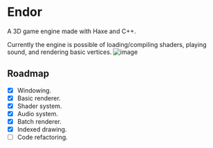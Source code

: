 # Endor

A 3D game engine made with Haxe and C++.

Currently the engine is possible of loading/compiling shaders, playing sound, and rendering basic vertices.
![image](https://user-images.githubusercontent.com/47796739/201512214-7c1b6bb2-0d06-4d6a-91c5-53d3093de904.png)


## Roadmap

- [x] Windowing.
- [x] Basic renderer.
- [x] Shader system.
- [x] Audio system.
- [x] Batch renderer.
- [x] Indexed drawing.
- [ ] Code refactoring.
